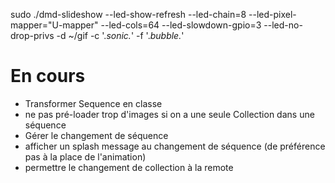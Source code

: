  sudo ./dmd-slideshow --led-show-refresh  --led-chain=8 --led-pixel-mapper="U-mapper"  --led-cols=64 --led-slowdown-gpio=3 --led-no-drop-privs  -d ~/gif -c '.*sonic.*' -f '.*bubble.*'

# En cours

 * Transformer Sequence en classe
 * ne pas pré-loader trop d'images si on a une seule Collection dans une séquence
 * Gérer le changement de séquence
 * afficher un splash message au changement de séquence (de préférence pas à la place de l'animation)
 * permettre le changement de collection à la remote